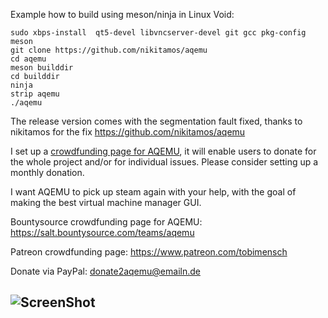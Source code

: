 Example how to build using meson/ninja in Linux Void:
```
sudo xbps-install  qt5-devel libvncserver-devel git gcc pkg-config meson
git clone https://github.com/nikitamos/aqemu
cd aqemu
meson builddir
cd builddir
ninja
strip aqemu
./aqemu
```
The release version comes with the segmentation fault fixed, thanks to nikitamos for the fix
https://github.com/nikitamos/aqemu

I set up a [crowdfunding page for AQEMU](https://salt.bountysource.com/teams/aqemu), it will enable users to donate for the whole
project and/or for individual issues. Please consider setting up a monthly donation.

I want AQEMU to pick up steam again with your help, with the goal of making the best
virtual machine manager GUI.

Bountysource crowdfunding page for AQEMU: https://salt.bountysource.com/teams/aqemu

Patreon crowdfunding page: https://www.patreon.com/tobimensch

Donate via PayPal: donate2aqemu@emailn.de


![ScreenShot](https://i.imgur.com/PkvFUEk.png)
---


